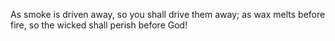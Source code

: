 As smoke is driven away, so you shall drive them away; as wax melts before fire, so the wicked shall perish before God!
